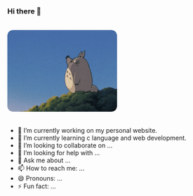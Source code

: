### Hi there 👋


<br>

<div id="header" align="left">
  <img src="Gif/totoro.gif" width="250"/>
</div>

<br>

- 🔭 I’m currently working on my personal website.
- 🌱 I’m currently learning c language and web development.
- 👯 I’m looking to collaborate on ...
- 🤔 I’m looking for help with ...
- 💬 Ask me about ...
- 📫 How to reach me: ...
- 😄 Pronouns: ...
- ⚡ Fun fact: ...

